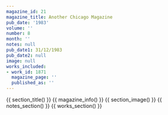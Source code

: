 ```yaml
---
magazine_id: 21
magazine_title: Another Chicago Magazine
pub_date: '1983'
volume: ''
number: 8
month: ''
notes: null
pub_date1: 31/12/1983
pub_date2: null
image: null
works_included:
- work_id: 1871
  magazine_page: ''
  published_as: ''
---
```


{{ section_title() }}
{{ magazine_info() }}
{{ section_image() }}
{{ notes_section() }}
{{ works_section() }}

